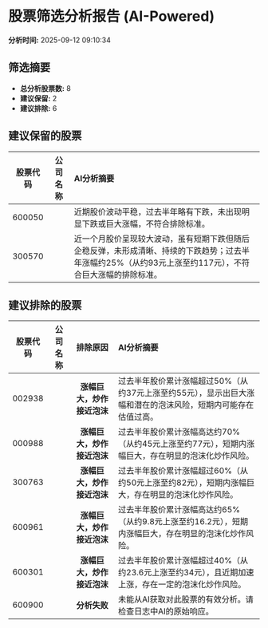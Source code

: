 # 股票筛选分析报告 (AI-Powered)

**分析时间:** 2025-09-12 09:10:34

## 筛选摘要

- **总分析股票数:** 8
- **建议保留:** 2
- **建议排除:** 6

## 建议保留的股票

| 股票代码 | 公司名称 | AI分析摘要 |
|:---:|:---:|:---|
| 600050 |  | 近期股价波动平稳，过去半年略有下跌，未出现明显下跌或巨大涨幅，不符合排除标准。 |
| 300570 |  | 近一个月股价呈现较大波动，虽有短期下跌但随后企稳反弹，未形成清晰、持续的下跌趋势；过去半年涨幅约25%（从约93元上涨至约117元），不符合巨大涨幅的排除标准。 |

## 建议排除的股票

| 股票代码 | 公司名称 | 排除原因 | AI分析摘要 |
|:---:|:---:|:---:|:---|
| 002938 |  | **涨幅巨大，炒作接近泡沫** | 过去半年股价累计涨幅超过50%（从约37元上涨至约55元），显示出巨大涨幅和潜在的泡沫风险，短期内可能存在估值过高。 |
| 000988 |  | **涨幅巨大，炒作接近泡沫** | 过去半年股价累计涨幅高达约70%（从约45元上涨至约77元），短期内涨幅巨大，存在明显的泡沫化炒作风险。 |
| 300763 |  | **涨幅巨大，炒作接近泡沫** | 过去半年股价累计涨幅超过60%（从约50元上涨至约82元），短期内涨幅巨大，存在明显的泡沫化炒作风险。 |
| 600961 |  | **涨幅巨大，炒作接近泡沫** | 过去半年股价累计涨幅高达约65%（从约9.8元上涨至约16.2元），短期内涨幅巨大，存在明显的泡沫化炒作风险。 |
| 600301 |  | **涨幅巨大，炒作接近泡沫** | 过去半年股价累计涨幅超过40%（从约23.6元上涨至约34元），且近期加速上涨，存在一定的泡沫化炒作风险。 |
| 600900 |  | **分析失败** | 未能从AI获取对此股票的有效分析。请检查日志中AI的原始响应。 |
